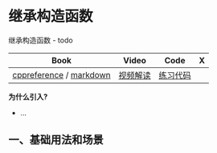 # 继承构造函数

继承构造函数 - todo

| Book | Video | Code | X |
| --- | --- | --- | --- |
| [cppreference](https://en.cppreference.com/w/cpp/language/using_declaration.html#Inheriting_constructors) / [markdown](https://github.com/Sunrisepeak/mcpp-standard/blob/main/book/src/cpp11/10-delegating-and-inherited-constructors.md) | [视频解读]() | [练习代码]() |  |

**为什么引入?**

- ...

## 一、基础用法和场景